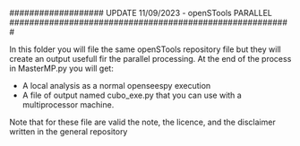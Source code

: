 ################### UPDATE 11/09/2023 - openSTools PARALLEL #########################################################

In this folder you will file the same openSTools repository file but they will create an output usefull fir the parallel processing.
At the end of the process in MasterMP.py you will get:
- A local analysis as a normal openseespy execution
- A file of output named cubo_exe.py that you can use with a multiprocessor machine.

Note that for these file are valid the note, the licence, and the disclaimer written in the general repository
